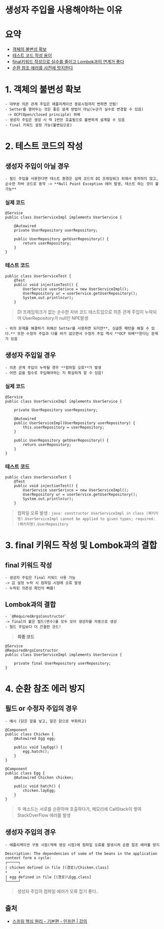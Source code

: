 # 생성자 주입을 사용해야하는 이유
# 요약
- [객체의 불변성 확보](bear://x-callback-url/open-note?id=B5467B00-E1D6-4C5B-8FA4-83B1A3B2975E-1500-00000B9786F1BC1D&header=1.%20%EA%B0%9D%EC%B2%B4%EC%9D%98%20%EB%B6%88%EB%B3%80%EC%84%B1%20%ED%99%95%EB%B3%B4)
- [테스트 코드 작성 용이](bear://x-callback-url/open-note?id=B5467B00-E1D6-4C5B-8FA4-83B1A3B2975E-1500-00000B9786F1BC1D&header=2.%20%ED%85%8C%EC%8A%A4%ED%8A%B8%20%EC%BD%94%EB%93%9C%EC%9D%98%20%EC%9E%91%EC%84%B1)
- [final키워드 작성으로 실수를 줄이고 Lombok과의 연계가 좋다](bear://x-callback-url/open-note?id=B5467B00-E1D6-4C5B-8FA4-83B1A3B2975E-1500-00000B9786F1BC1D&header=3.%20final%20%ED%82%A4%EC%9B%8C%EB%93%9C%20%EC%9E%91%EC%84%B1%20%EB%B0%8F%20Lombok%EA%B3%BC%EC%9D%98%20%EA%B2%B0%ED%95%A9)
- [순환 참조 에러를 사전에 방지한다](bear://x-callback-url/open-note?id=B5467B00-E1D6-4C5B-8FA4-83B1A3B2975E-1500-00000B9786F1BC1D&header=4.%20%EC%88%9C%ED%99%98%20%EC%B0%B8%EC%A1%B0%20%EC%97%90%EB%9F%AC%20%EB%B0%A9%EC%A7%80)

# 1. 객체의 불변성 확보
	- 대부분 의존 관계 주입은 애플리케이션 종료시점까지 변하면 안됨!
	- Setter를 열어두는 것은 좋은 설계 방법이 아님(누군가 실수로 변경할 수 있음)
	 -> OCP(Open/closed principle) 위배
	- 생성자 주입은 생성 시 딱 1번만 호출됨으로 불변하게 설계할 수 있음
	- final 키워드 설정 가능(불변임으로)

# 2. 테스트 코드의 작성
## 생성자 주입이 아닐 경우
	- 필드 주입을 사용한다면 테스트 환경은 실제 코드의 DI 프레임워크 위에서 동작하지 않고, 순수한 자바 코드로 동작 -> **Null Point Exception 에러 발생, 테스트 하는 것이 불가능**

### 실제 코드
```
@Service
public class UserServiceImpl implements UserService {

	@Autowired
	private UserRepository userRepository;

	public UserRepository getUserRepository() {
		return userRepository;
	}
}
```

### 테스트 코드
```
public class UserServiceTest {
	@Test
	public void injectionTest() {
		UserService userSerivce = new UserServiceImpl();
		UserRepository ur = userService.getUserRepository();
		System.out.println(ur);
	}
```

>  DI 프레임워크가 없는 순수한 자바 코드 테스트임으로 의존 관계 주입이 누락되어 UserRepository가 null인 NPE발생  

	- 위의 문제를 해결하기 위해선 Setter를 사용하면 되지만**, 싱글톤 패턴을 해칠 수 있다.** 또한 수정자 주입과 다를 바가 없으면서 수정자 주입 역시 **OCP 위배**한다는 문제가 있음


## 생성자 주입일 경우
	- 의존 관계 주입이 누락될 경우 **컴파일 오류**가 발생
	- 어떤 값을 필수로 주입해야하는 지 확실하게 알 수 있음!

### 실제 코드
```
@Service
public class UserServiceImpl implements UserService {

	private UserRepository userRepository;

	@Autowired
	public UserServiceImpl(UserRepository userRepository) {
		this.userRepository = userRepository;
	}

	public UserRepository getUserRepository() {
		return userRepository;
	}
}
```

### 테스트 코드
```
public class UserServiceTest {
	@Test
	public void injectionTest() {
		UserService userSerivce = new UserServiceImpl();
		UserRepository ur = userService.getUserRepository();
		System.out.println(ur);
	}
```

> 컴파일 오류 발생 :  `java: constructor UserServiceImpl in class (패키지명).UserServiceImpl cannot be applied to given types; required: (패키지명).UserRepository`  


# 3. final 키워드 작성 및 Lombok과의 결합
## final 키워드 작성
	- 생성자 주입은 final 키워드 사용 가능
	-> 값 설정 누락 시 컴파일 시점에 오류 발생
	- 누락된 의존성 확인이 빠름!

## Lombok과의 결합
	- `@RequiredArgsConstructor`
	-> final이 붙은 필드(변수)를 모두 모아 생성자를 자동으로 생성
	- 필드 주입보다 더 간결한 코드!

> **최종 코드**  
```
@Service
@RequiredArgsConstructor
public class UserServiceImpl implements UserService {

	private final UserRepository userRepository;
}
```


# 4. 순환 참조 에러 방지

## 필드 or 수정자 주입의 경우
	- 예시 (닭은 알을 낳고, 알은 닭으로 부화하고)
```
@Component
public class Chicken {
	@Autowired Egg egg;

	public void layEgg() {
		egg.hatch();
	}
}
```

```
@Component
public class Egg {
	@Autowired Chicken chicken;

	public void hatch() {
		chicken.layEgg;
	}
}
```

> 두 메소드는 서로를 순환하며 호출하다가, 메모리에 CallStack이 쌓여 StackOverFlow 에러를 발생  

## 생성자 주입의 경우
	- 애플리케이션 구동 시점(객체 생성 시점)에 컴파일 오류를 발생시켜 순환 참조 에러를 방지

```
Description: The dependencies of some of the beans in the application context form a cycle: 
┌─────┐
| chicken defined in file [(경로)/Chicken.class] 
↑     ↓ 
| egg defined in file [(경로)\Egg.class] 
└─────┘
```

> 생성자 주입의 컴파일 에러가 오류 잡기 좋다..  

## 출처
- [스프링 핵심 원리 - 기본편 - 인프런 | 강의](https://www.inflearn.com/course/%EC%8A%A4%ED%94%84%EB%A7%81-%ED%95%B5%EC%8B%AC-%EC%9B%90%EB%A6%AC-%EA%B8%B0%EB%B3%B8%ED%8E%B8/dashboard)